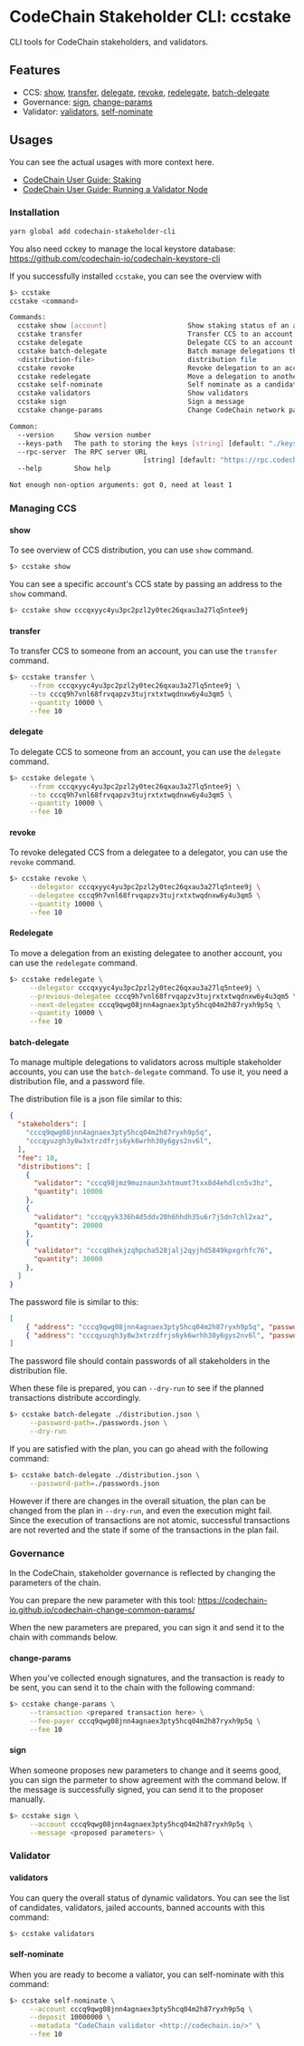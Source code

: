 # CodeChain Stakeholder CLI: ccstake

CLI tools for CodeChain stakeholders, and validators.

## Features

- CCS: [show](#show), [transfer](#transfer), [delegate](#delegate), [revoke](#revoke), [redelegate](#revoke), [batch-delegate](#batch-delegate)
- Governance: [sign](#sign), [change-params](#change-params)
- Validator: [validators](#validators), [self-nominate](#validators)

## Usages

You can see the actual usages with more context here.
* [CodeChain User Guide: Staking](https://codechain.readthedocs.io/en/latest/user-guide/staking/)
* [CodeChain User Guide: Running a Validator Node](https://codechain.readthedocs.io/en/latest/user-guide/running-a-validator-node/)

### Installation

```bash
yarn global add codechain-stakeholder-cli
```

You also need cckey to manage the local keystore database: https://github.com/codechain-io/codechain-keystore-cli

If you successfully installed `ccstake`, you can see the overview with
```bash
$> ccstake
ccstake <command>

Commands:
  ccstake show [account]                    Show staking status of an account
  ccstake transfer                          Transfer CCS to an account
  ccstake delegate                          Delegate CCS to an account
  ccstake batch-delegate                    Batch manage delegations through
  <distribution-file>                       distribution file
  ccstake revoke                            Revoke delegation to an account
  ccstake redelegate                        Move a delegation to another account
  ccstake self-nominate                     Self nominate as a candidate
  ccstake validators                        Show validators
  ccstake sign                              Sign a message
  ccstake change-params                     Change CodeChain network parameter

Common:
  --version     Show version number                                    [boolean]
  --keys-path   The path to storing the keys [string] [default: "./keystore.db"]
  --rpc-server  The RPC server URL
                                 [string] [default: "https://rpc.codechain.io/"]
  --help        Show help                                              [boolean]

Not enough non-option arguments: got 0, need at least 1
```

### Managing CCS

#### show

To see overview of CCS distribution, you can use `show` command.

```bash
$> ccstake show
```

You can see a specific account's CCS state by passing an address to the `show` command.

```bash
$> ccstake show cccqxyyc4yu3pc2pzl2y0tec26qxau3a27lq5ntee9j
```

#### transfer

To transfer CCS to someone from an account, you can use the `transfer` command.

```bash
$> ccstake transfer \
     --from cccqxyyc4yu3pc2pzl2y0tec26qxau3a27lq5ntee9j \
     --to cccq9h7vnl68frvqapzv3tujrxtxtwqdnxw6y4u3qm5 \
     --quantity 10000 \
     --fee 10
```

#### delegate

To delegate CCS to someone from an account, you can use the `delegate` command.

```bash
$> ccstake delegate \
     --from cccqxyyc4yu3pc2pzl2y0tec26qxau3a27lq5ntee9j \
     --to cccq9h7vnl68frvqapzv3tujrxtxtwqdnxw6y4u3qm5 \
     --quantity 10000 \
     --fee 10
```

#### revoke

To revoke delegated CCS from a delegatee to a delegator, you can use the `revoke` command.

```bash
$> ccstake revoke \
     --delegator cccqxyyc4yu3pc2pzl2y0tec26qxau3a27lq5ntee9j \
     --delegatee cccq9h7vnl68frvqapzv3tujrxtxtwqdnxw6y4u3qm5 \
     --quantity 10000 \
     --fee 10
```

#### Redelegate

To move a delegation from an existing delegatee to another account, you can use the `redelegate` command.

```bash
$> ccstake redelegate \
     --delegator cccqxyyc4yu3pc2pzl2y0tec26qxau3a27lq5ntee9j \
     --previous-delegatee cccq9h7vnl68frvqapzv3tujrxtxtwqdnxw6y4u3qm5 \
     --next-delegatee cccq9qwg08jnn4agnaex3pty5hcq04m2h87ryxh9p5q \
     --quantity 10000 \
     --fee 10
```

#### batch-delegate

To manage multiple delegations to validators across multiple stakeholder accounts, you can use the `batch-delegate` command. To use it, you need a distribution file, and a password file.

The distribution file is a json file similar to this:
```json
{
  "stakeholders": [
    "cccq9qwg08jnn4agnaex3pty5hcq04m2h87ryxh9p5q",
    "cccqyuzgh3y8w3xtrzdfrjs6yk6wrhh30y6gys2nv6l",
  ],
  "fee": 10,
  "distributions": [
    {
      "validator": "cccq98jmz9muznaun3xhtmumt7txx8d4ehdlcn5v3hz",
      "quantity": 10000
    },
    {
      "validator": "cccqyyk336h4d5ddv20h6hhdh35u6r7j5dn7chl2xaz",
      "quantity": 20000
    },
    {
      "validator": "cccq8hekjzqhpcha528jalj2qyjhd5849kpxgrhfc76",
      "quantity": 30000
    },
  ]
}
```

The password file is similar to this:
```json
[
    { "address": "cccq9qwg08jnn4agnaex3pty5hcq04m2h87ryxh9p5q", "password": "super-strong-password" },
    { "address": "cccqyuzgh3y8w3xtrzdfrjs6yk6wrhh30y6gys2nv6l", "password": "very-strong" }
]
```
The password file should contain passwords of all stakeholders in the distribution file.

When these file is prepared, you can `--dry-run` to see if the planned transactions distribute accordingly.

```bash
$> ccstake batch-delegate ./distribution.json \
     --password-path=./passwords.json \
     --dry-run
```

If you are satisfied with the plan, you can go ahead with the following command:

```bash
$> ccstake batch-delegate ./distribution.json \
     --password-path=./passwords.json
```

However if there are changes in the overall situation, the plan can be changed from the plan in `--dry-run`, and even the execution might fail.
Since the execution of transactions are not atomic, successful transactions are not reverted and the state if some of the transactions in the plan fail.

### Governance

In the CodeChain, stakeholder governance is reflected by changing the parameters of the chain.

You can prepare the new parameter with this tool: https://codechain-io.github.io/codechain-change-common-params/

When the new parameters are prepared, you can sign it and send it to the chain with commands below.

#### change-params

When you've collected enough signatures, and the transaction is ready to be sent, you can send it to the chain with the following command:

```bash
$> ccstake change-params \
     --transaction <prepared transaction here> \
     --fee-payer cccq9qwg08jnn4agnaex3pty5hcq04m2h87ryxh9p5q \
     --fee 10
```

#### sign

When someone proposes new parameters to change and it seems good, you can sign the parmeter to show agreement with the command below.
If the message is successfully signed, you can send it to the proposer manually.

```bash
$> ccstake sign \
     --account cccq9qwg08jnn4agnaex3pty5hcq04m2h87ryxh9p5q \
     --message <proposed parameters> \
```

### Validator

#### validators

You can query the overall status of dynamic validators.
You can see the list of candidates, validators, jailed accounts, banned accounts with this command:

```bash
$> ccstake validators
```

#### self-nominate

When you are ready to become a valiator, you can self-nominate with this command:

```bash
$> ccstake self-nominate \
     --account cccq9qwg08jnn4agnaex3pty5hcq04m2h87ryxh9p5q \
     --deposit 10000000 \
     --metadata "CodeChain validator <http://codechain.io/>" \
     --fee 10
```

